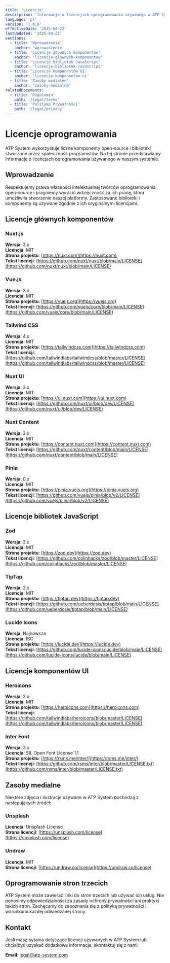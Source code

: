 ```yaml
---
title: 'Licencje'
description: 'Informacje o licencjach oprogramowania używanego w ATP System'
language: 'pl'
version: '1.0.0'
effectiveDate: '2025-04-22'
lastUpdated: '2025-04-22'
sections:
  - title: 'Wprowadzenie'
    anchor: 'wprowadzenie'
  - title: 'Licencje głównych komponentów'
    anchor: 'licencje-glownych-komponentow'
  - title: 'Licencje bibliotek JavaScript'
    anchor: 'licencje-bibliotek-javascript'
  - title: 'Licencje komponentów UI'
    anchor: 'licencje-komponentow-ui'
  - title: 'Zasoby medialne'
    anchor: 'zasoby-medialne'
relatedDocuments:
  - title: 'Regulamin'
    path: '/legal/terms'
  - title: 'Polityka Prywatności'
    path: '/legal/privacy'
---
```


# Licencje oprogramowania

ATP System wykorzystuje liczne komponenty open-source i biblioteki stworzone przez społeczność programistów. Na tej stronie przedstawiamy informacje o licencjach oprogramowania używanego w naszym systemie.

## Wprowadzenie

Respektujemy prawa własności intelektualnej twórców oprogramowania open-source i pragniemy wyrazić wdzięczność za ich pracę, która umożliwiła stworzenie naszej platformy. Zastosowane biblioteki i komponenty są używane zgodnie z ich oryginalnymi licencjami.

## Licencje głównych komponentów

### Nuxt.js

**Wersja**: 3.x  
**Licencja**: MIT  
**Strona projektu**: [https://nuxt.com](https://nuxt.com)  
**Tekst licencji**: [https://github.com/nuxt/nuxt/blob/main/LICENSE](https://github.com/nuxt/nuxt/blob/main/LICENSE)

### Vue.js

**Wersja**: 3.x  
**Licencja**: MIT  
**Strona projektu**: [https://vuejs.org](https://vuejs.org)  
**Tekst licencji**: [https://github.com/vuejs/core/blob/main/LICENSE](https://github.com/vuejs/core/blob/main/LICENSE)

### Tailwind CSS

**Wersja**: 4.x  
**Licencja**: MIT  
**Strona projektu**: [https://tailwindcss.com](https://tailwindcss.com)  
**Tekst licencji**: [https://github.com/tailwindlabs/tailwindcss/blob/master/LICENSE](https://github.com/tailwindlabs/tailwindcss/blob/master/LICENSE)

### Nuxt UI

**Wersja**: 3.x  
**Licencja**: MIT  
**Strona projektu**: [https://ui.nuxt.com](https://ui.nuxt.com)  
**Tekst licencji**: [https://github.com/nuxt/ui/blob/dev/LICENSE](https://github.com/nuxt/ui/blob/dev/LICENSE)

### Nuxt Content

**Wersja**: 3.x  
**Licencja**: MIT  
**Strona projektu**: [https://content.nuxt.com](https://content.nuxt.com)  
**Tekst licencji**: [https://github.com/nuxt/content/blob/main/LICENSE](https://github.com/nuxt/content/blob/main/LICENSE)

### Pinia

**Wersja**: 0.x  
**Licencja**: MIT  
**Strona projektu**: [https://pinia.vuejs.org](https://pinia.vuejs.org)  
**Tekst licencji**: [https://github.com/vuejs/pinia/blob/v2/LICENSE](https://github.com/vuejs/pinia/blob/v2/LICENSE)

## Licencje bibliotek JavaScript

### Zod

**Wersja**: 3.x  
**Licencja**: MIT  
**Strona projektu**: [https://zod.dev](https://zod.dev)  
**Tekst licencji**: [https://github.com/colinhacks/zod/blob/master/LICENSE](https://github.com/colinhacks/zod/blob/master/LICENSE)

### TipTap

**Wersja**: 2.x  
**Licencja**: MIT  
**Strona projektu**: [https://tiptap.dev](https://tiptap.dev)  
**Tekst licencji**: [https://github.com/ueberdosis/tiptap/blob/main/LICENSE](https://github.com/ueberdosis/tiptap/blob/main/LICENSE)

### Lucide Icons

**Wersja**: Najnowsza  
**Licencja**: ISC  
**Strona projektu**: [https://lucide.dev](https://lucide.dev)  
**Tekst licencji**: [https://github.com/lucide-icons/lucide/blob/main/LICENSE](https://github.com/lucide-icons/lucide/blob/main/LICENSE)

## Licencje komponentów UI

### Heroicons

**Wersja**: 2.x  
**Licencja**: MIT  
**Strona projektu**: [https://heroicons.com](https://heroicons.com)  
**Tekst licencji**: [https://github.com/tailwindlabs/heroicons/blob/master/LICENSE](https://github.com/tailwindlabs/heroicons/blob/master/LICENSE)

### Inter Font

**Wersja**: 3.x  
**Licencja**: SIL Open Font License 1.1  
**Strona projektu**: [https://rsms.me/inter/](https://rsms.me/inter/)  
**Tekst licencji**: [https://github.com/rsms/inter/blob/master/LICENSE.txt](https://github.com/rsms/inter/blob/master/LICENSE.txt)

## Zasoby medialne

Niektóre zdjęcia i ilustracje używane w ATP System pochodzą z następujących źródeł:

### Unsplash

**Licencja**: Unsplash License  
**Strona licencji**: [https://unsplash.com/license](https://unsplash.com/license)

### Undraw

**Licencja**: MIT  
**Strona licencji**: [https://undraw.co/license](https://undraw.co/license)

## Oprogramowanie stron trzecich

ATP System może zawierać linki do stron trzecich lub używać ich usług. Nie ponosimy odpowiedzialności za zasady ochrony prywatności ani praktyki takich stron. Zachęcamy do zapoznania się z polityką prywatności i warunkami każdej odwiedzanej strony.

## Kontakt

Jeśli masz pytania dotyczące licencji używanych w ATP System lub chciałbyś uzyskać dodatkowe informacje, skontaktuj się z nami:

**Email**: legal@atp-system.com